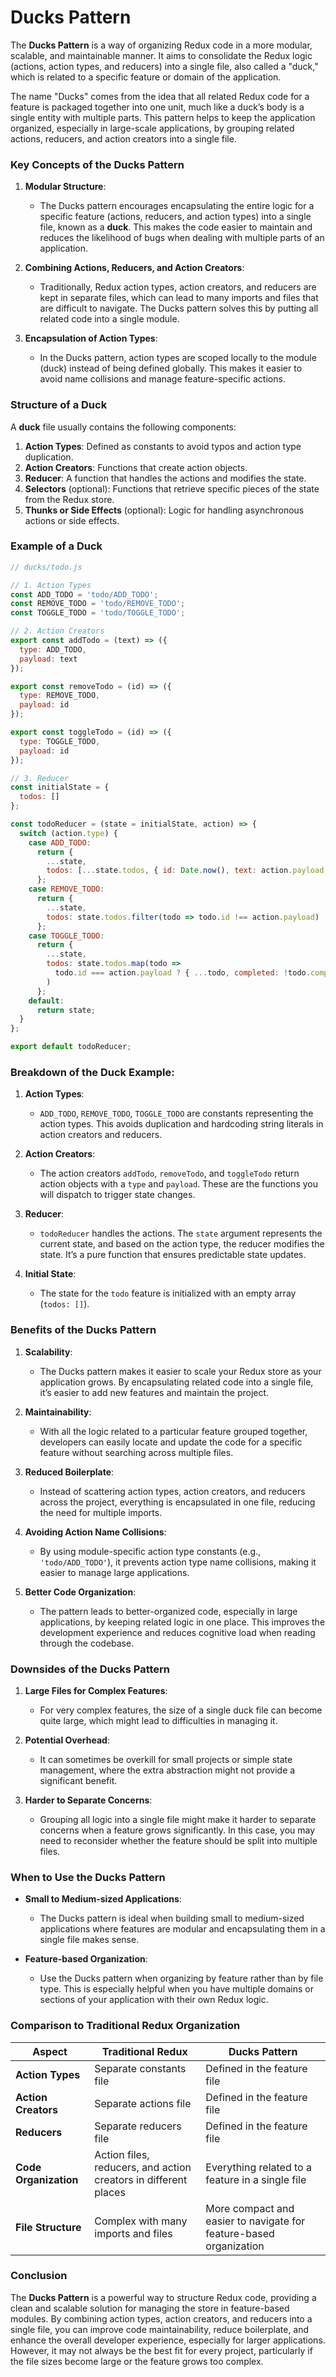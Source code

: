 # Ducks Pattern

The **Ducks Pattern** is a way of organizing Redux code in a more modular, scalable, and maintainable manner. It aims to consolidate the Redux logic (actions, action types, and reducers) into a single file, also called a "duck," which is related to a specific feature or domain of the application.

The name "Ducks" comes from the idea that all related Redux code for a feature is packaged together into one unit, much like a duck’s body is a single entity with multiple parts. This pattern helps to keep the application organized, especially in large-scale applications, by grouping related actions, reducers, and action creators into a single file.

### Key Concepts of the Ducks Pattern

1. **Modular Structure**:
   - The Ducks pattern encourages encapsulating the entire logic for a specific feature (actions, reducers, and action types) into a single file, known as a **duck**. This makes the code easier to maintain and reduces the likelihood of bugs when dealing with multiple parts of an application.

2. **Combining Actions, Reducers, and Action Creators**:
   - Traditionally, Redux action types, action creators, and reducers are kept in separate files, which can lead to many imports and files that are difficult to navigate. The Ducks pattern solves this by putting all related code into a single module.

3. **Encapsulation of Action Types**:
   - In the Ducks pattern, action types are scoped locally to the module (duck) instead of being defined globally. This makes it easier to avoid name collisions and manage feature-specific actions.

### Structure of a Duck

A **duck** file usually contains the following components:

1. **Action Types**: Defined as constants to avoid typos and action type duplication.
2. **Action Creators**: Functions that create action objects.
3. **Reducer**: A function that handles the actions and modifies the state.
4. **Selectors** (optional): Functions that retrieve specific pieces of the state from the Redux store.
5. **Thunks or Side Effects** (optional): Logic for handling asynchronous actions or side effects.

### Example of a Duck

```javascript
// ducks/todo.js

// 1. Action Types
const ADD_TODO = 'todo/ADD_TODO';
const REMOVE_TODO = 'todo/REMOVE_TODO';
const TOGGLE_TODO = 'todo/TOGGLE_TODO';

// 2. Action Creators
export const addTodo = (text) => ({
  type: ADD_TODO,
  payload: text
});

export const removeTodo = (id) => ({
  type: REMOVE_TODO,
  payload: id
});

export const toggleTodo = (id) => ({
  type: TOGGLE_TODO,
  payload: id
});

// 3. Reducer
const initialState = {
  todos: []
};

const todoReducer = (state = initialState, action) => {
  switch (action.type) {
    case ADD_TODO:
      return {
        ...state,
        todos: [...state.todos, { id: Date.now(), text: action.payload, completed: false }]
      };
    case REMOVE_TODO:
      return {
        ...state,
        todos: state.todos.filter(todo => todo.id !== action.payload)
      };
    case TOGGLE_TODO:
      return {
        ...state,
        todos: state.todos.map(todo =>
          todo.id === action.payload ? { ...todo, completed: !todo.completed } : todo
        )
      };
    default:
      return state;
  }
};

export default todoReducer;
```

### Breakdown of the Duck Example:

1. **Action Types**:
   - `ADD_TODO`, `REMOVE_TODO`, `TOGGLE_TODO` are constants representing the action types. This avoids duplication and hardcoding string literals in action creators and reducers.

2. **Action Creators**:
   - The action creators `addTodo`, `removeTodo`, and `toggleTodo` return action objects with a `type` and `payload`. These are the functions you will dispatch to trigger state changes.

3. **Reducer**:
   - `todoReducer` handles the actions. The `state` argument represents the current state, and based on the action type, the reducer modifies the state. It’s a pure function that ensures predictable state updates.

4. **Initial State**:
   - The state for the `todo` feature is initialized with an empty array (`todos: []`).

### Benefits of the Ducks Pattern

1. **Scalability**:
   - The Ducks pattern makes it easier to scale your Redux store as your application grows. By encapsulating related code into a single file, it’s easier to add new features and maintain the project.

2. **Maintainability**:
   - With all the logic related to a particular feature grouped together, developers can easily locate and update the code for a specific feature without searching across multiple files.

3. **Reduced Boilerplate**:
   - Instead of scattering action types, action creators, and reducers across the project, everything is encapsulated in one file, reducing the need for multiple imports.

4. **Avoiding Action Name Collisions**:
   - By using module-specific action type constants (e.g., `'todo/ADD_TODO'`), it prevents action type name collisions, making it easier to manage large applications.

5. **Better Code Organization**:
   - The pattern leads to better-organized code, especially in large applications, by keeping related logic in one place. This improves the development experience and reduces cognitive load when reading through the codebase.

### Downsides of the Ducks Pattern

1. **Large Files for Complex Features**:
   - For very complex features, the size of a single duck file can become quite large, which might lead to difficulties in managing it.

2. **Potential Overhead**:
   - It can sometimes be overkill for small projects or simple state management, where the extra abstraction might not provide a significant benefit.

3. **Harder to Separate Concerns**:
   - Grouping all logic into a single file might make it harder to separate concerns when a feature grows significantly. In this case, you may need to reconsider whether the feature should be split into multiple files.

### When to Use the Ducks Pattern

- **Small to Medium-sized Applications**:
  - The Ducks pattern is ideal when building small to medium-sized applications where features are modular and encapsulating them in a single file makes sense.
  
- **Feature-based Organization**:
  - Use the Ducks pattern when organizing by feature rather than by file type. This is especially helpful when you have multiple domains or sections of your application with their own Redux logic.

### Comparison to Traditional Redux Organization

| Aspect                      | Traditional Redux | Ducks Pattern             |
|-----------------------------|-------------------|---------------------------|
| **Action Types**             | Separate constants file | Defined in the feature file |
| **Action Creators**          | Separate actions file | Defined in the feature file |
| **Reducers**                 | Separate reducers file | Defined in the feature file |
| **Code Organization**        | Action files, reducers, and action creators in different places | Everything related to a feature in a single file |
| **File Structure**           | Complex with many imports and files | More compact and easier to navigate for feature-based organization |

### Conclusion

The **Ducks Pattern** is a powerful way to structure Redux code, providing a clean and scalable solution for managing the store in feature-based modules. By combining action types, action creators, and reducers into a single file, you can improve code maintainability, reduce boilerplate, and enhance the overall developer experience, especially for larger applications. However, it may not always be the best fit for every project, particularly if the file sizes become large or the feature grows too complex.